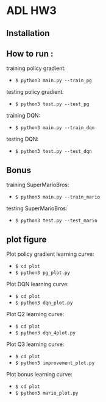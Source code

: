 # ADL HW3
## Installation
## How to run :
training policy gradient:
* `$ python3 main.py --train_pg`

testing policy gradient:
* `$ python3 test.py --test_pg`

training DQN:
* `$ python3 main.py --train_dqn`

testing DQN:
* `$ python3 test.py --test_dqn`

## Bonus
training SuperMarioBros:
* `$ python3 main.py --train_mario`

testing SuperMarioBros:
* `$ python3 test.py --test_mario`

## plot figure
Plot policy gradient learning curve:
* `$ cd plot`
* `$ python3 pg_plot.py`

Plot DQN learning curve:
* `$ cd plot`
* `$ python3 dqn_plot.py`

Plot Q2 learning curve:
* `$ cd plot`
* `$ python3 dqn_4plot.py`

Plot Q3 learning curve:
* `$ cd plot`
* `$ python3 improvement_plot.py`

Plot bonus learning curve:
* `$ cd plot`
* `$ python3 mario_plot.py`

